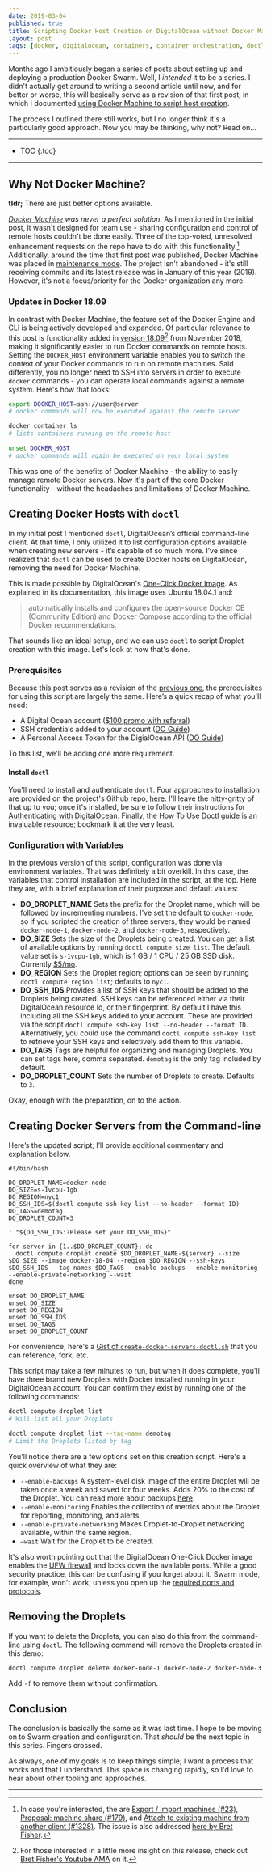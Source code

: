 ```yaml
---
date: 2019-03-04
published: true
title: Scripting Docker Host Creation on DigitalOcean without Docker Machine
layout: post
tags: [docker, digitalocean, containers, container orchestration, doctl]
---
```

Months ago I ambitiously began a series of posts about setting up and deploying a production Docker Swarm. Well, I *intended* it to be a series. I didn't actually get around to writing a second article until now, and for better or worse, this will basically serve as a revision of that first post, in which I documented [using Docker Machine to script host creation](/2018/07/15/create-docker-nodes-on-digitalocean-with-shell-script.html).

<!--more-->

 The process I outlined there still works, but I no longer think it's a particularly good approach. Now you may be thinking, why not? Read on...

___

* TOC
{:toc}
___

## Why Not Docker Machine?

**tldr;** There are just better options available.

*[Docker Machine](https://github.com/docker/machine) was never a perfect solution*. As I mentioned in the initial post, it wasn't designed for team use - sharing configuration and control of remote hosts couldn't be done easily. Three of the top-voted, unresolved enhancement requests on the repo have to do with this functionality.[^1] Additionally, around the time that first post was published, Docker Machine was placed in [maintenance mode](https://github.com/docker/machine/issues/4537). The project isn't abandoned -  it's still receiving commits and its latest release was in January of this year (2019). However, it's not a focus/priority for the Docker organization any more.

### Updates in Docker 18.09

In contrast with Docker Machine, the feature set of the Docker Engine and CLI is being actively developed and expanded. Of particular relevance to this post is functionality added in [version 18.09](https://docs.docker.com/engine/release-notes/#18090)[^2] from November 2018, making it significantly easier to run Docker commands on remote hosts. Setting the `DOCKER_HOST` environment variable enables you to switch the context of your Docker commands to run on remote machines. Said differently, you no longer need to SSH into servers in order to execute `docker` commands - you can operate local commands against a remote system. Here's how that looks:

```bash
export DOCKER_HOST=ssh://user@server
# docker commands will now be executed against the remote server

docker container ls
# lists containers running on the remote host

unset DOCKER_HOST
# docker commands will again be executed on your local system
```

This was one of the benefits of Docker Machine - the ability to easily manage remote Docker servers. Now it's part of the core Docker functionality - without the headaches and limitations of Docker Machine.

## Creating Docker Hosts with `doctl`

In my initial post I mentioned `doctl`, DigitalOcean’s official command-line client. At that time, I only utilized it to list configuration options available when creating new servers - it’s capable of so much more. I’ve since realized that `doctl` can be used to create Docker hosts on DigitalOcean, removing the need for Docker Machine.

This is made possible by DigitalOcean's [One-Click Docker Image](https://www.digitalocean.com/docs/one-clicks/docker/). As explained in its documentation, this image uses Ubuntu 18.04.1 and:

>  automatically installs and configures the open-source Docker CE (Community Edition) and Docker Compose according to the official Docker recommendations.

That sounds like an ideal setup, and we can use `doctl` to script Droplet creation with this image. Let's look at how that's done.

### Prerequisites 

Because this post serves as a revision of the [previous one](/2018/07/15/create-docker-nodes-on-digitalocean-with-shell-script.html#setting-up-a-digitalocean-account), the prerequisites for using this script are largely the same. Here’s a quick recap of what you'll need:

- A Digital Ocean account ([$100 promo with referral](https://m.do.co/c/8acbd6928587))
- SSH credentials added to your account ([DO Guide](https://www.digitalocean.com/docs/droplets/how-to/add-ssh-keys/))
- A Personal Access Token for the DigialOcean API ([DO Guide](https://www.digitalocean.com/docs/api/create-personal-access-token/))

To this list, we'll be adding one more requirement.

#### Install `doctl`

You'll need to install and authenticate `doctl`. Four approaches to installation are provided on the project's Github repo, [here](https://github.com/digitalocean/doctl#installing-doctl). I'll leave the nitty-gritty of that up to you; once it's installed, be sure to follow their instructions for [Authenticating with DigitalOcean](https://github.com/digitalocean/doctl#authenticating-with-digitalocean). Finally, the [How To Use Doctl](https://www.digitalocean.com/community/tutorials/how-to-use-doctl-the-official-digitalocean-command-line-client) guide is an invaluable resource; bookmark it at the very least. 

### Configuration with Variables

In the previous version of this script, configuration was done via environment variables. That was definitely a bit overkill. In this case, the variables that control installation are included in the script, at the top. Here they are, with a brief explanation of their purpose and default values:

* **DO_DROPLET_NAME** 
  Sets the prefix for the Droplet name, which will be followed by incrementing numbers. I've set the default to `docker-node`, so if you scripted the creation of three servers, they would be named `docker-node-1`, `docker-node-2`, and `docker-node-3`, respectively. 
* **DO_SIZE** 
  Sets the size of the Droplets being created. You can get a list of available options by running `doctl compute size list`. The default value set is `s-1vcpu-1gb`, which is 1 GB / 1 CPU / 25 GB SSD disk. Currently [$5/mo](https://www.digitalocean.com/pricing/#Compute).
* **DO_REGION** 
  Sets the Droplet region; options can be seen by running `doctl compute region list`; defaults to `nyc1`.
* **DO_SSH_IDS**
  Provides a list of SSH keys that should be added to the Droplets being created. SSH keys can be referenced either via their DigitalOcean resource Id, or their fingerprint. By default I have this including all the SSH keys added to your account. These are provided via the script `doctl compute ssh-key list --no-header --format ID`. Alternatively, you could use the command `doctl compute ssh-key list` to retrieve your SSH keys and selectively add them to this variable.
* **DO_TAGS**
  Tags are helpful for organizing and managing Droplets. You can set tags here, comma separated. `demotag` is the only tag included by default.
* **DO_DROPLET_COUNT**
  Sets the number of Droplets to create. Defaults to `3`.

Okay, enough with the preparation, on to the action.

## Creating Docker Servers from the Command-line

Here’s the updated script; I’ll provide additional commentary and explanation below.

```shell
#!/bin/bash

DO_DROPLET_NAME=docker-node
DO_SIZE=s-1vcpu-1gb
DO_REGION=nyc1
DO_SSH_IDS=$(doctl compute ssh-key list --no-header --format ID)
DO_TAGS=demotag
DO_DROPLET_COUNT=3

: "${DO_SSH_IDS:?Please set your DO_SSH_IDS}"

for server in {1..$DO_DROPLET_COUNT}; do
  doctl compute droplet create $DO_DROPLET_NAME-${server} --size $DO_SIZE --image docker-18-04 --region $DO_REGION --ssh-keys $DO_SSH_IDS --tag-names $DO_TAGS --enable-backups --enable-monitoring --enable-private-networking --wait
done

unset DO_DROPLET_NAME
unset DO_SIZE
unset DO_REGION
unset DO_SSH_IDS
unset DO_TAGS
unset DO_DROPLET_COUNT
```
For convenience, here's a [ Gist of `create-docker-servers-doctl.sh`](https://gist.github.com/mjclemente/ada1a591bce5f4fedcd6d6d992d95705) that you can reference, fork, etc. 

This script may take a few minutes to run, but when it does complete, you'll have three brand new Droplets with Docker installed running in your DigitalOcean account. You can confirm they exist by running one of the following commands:

```bash
doctl compute droplet list
# Will list all your Droplets

doctl compute droplet list --tag-name demotag
# Limit the Droplets listed by tag 
```

You'll notice there are a few options set on this creation script. Here's a quick overview of what they are:

- `--enable-backups` A system-level disk image of the entire Droplet will be taken once a week and saved for four weeks. Adds 20% to the cost of the Droplet. You can read more about backups [here](https://www.digitalocean.com/docs/images/backups/overview/). 
- `--enable-monitoring` Enables the collection of metrics about the Droplet for reporting, monitoring, and alerts.
- `--enable-private-networking` Makes Droplet-to-Droplet networking available, within the same region.
- `—wait` Wait for the Droplet to be created.

It's also worth pointing out that the DigitalOcean One-Click Docker image enables the [UFW firewall](https://help.ubuntu.com/community/UFW) and locks down the available ports. While a good security practice, this can be confusing if you forget about it. Swarm mode, for example, won't work, unless you open up the [required ports and protocols](https://docs.docker.com/engine/swarm/swarm-tutorial/#open-protocols-and-ports-between-the-hosts).

## Removing the Droplets

If you want to delete the Droplets, you can also do this from the command-line using `doctl`. The following command will remove the Droplets created in this demo:

```bash
doctl compute droplet delete docker-node-1 docker-node-2 docker-node-3
```
Add `-f` to remove them without confirmation. 

## Conclusion

The conclusion is basically the same as it was last time. I hope to be moving on to Swarm creation and configuration. That *should* be the next topic in this series. Fingers crossed.

As always, one of my goals is to keep things simple; I want a process that works and that I understand. This space is changing rapidly, so I'd love to hear about other tooling and approaches.

___
[^1]:In case you're interested, the are [Export / import machines (#23)](https://github.com/docker/machine/issues/23), [Proposal: machine share (#179)](https://github.com/docker/machine/issues/179), and [Attach to existing machine from another client (#1328)](https://github.com/docker/machine/issues/1328). The issue is also addressed [here by Bret Fisher](https://github.com/BretFisher/ama/issues/19).
[^2]:For those interested in a little more insight on this release, check out [Bret Fisher's Youtube AMA](https://www.youtube.com/watch?v=5EuDY6ayNs8&feature=youtu.be&t=19) on it.
